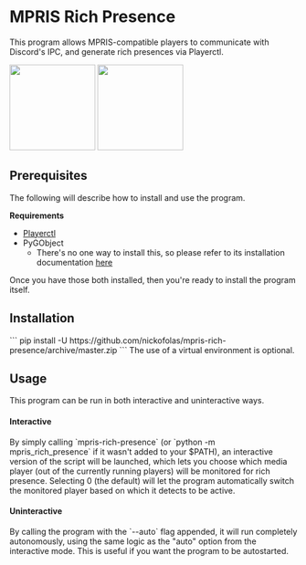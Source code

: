 # MPRIS Rich Presence
This program allows MPRIS-compatible players to communicate with Discord's IPC, and generate rich presences via Playerctl.

<p>
  <img src="https://i.imgur.com/YYgd4f3.png" height="150px">
  <img src="https://i.imgur.com/z09rwDf.png" height="150px">
</p>

<h2>Prerequisites</h2>
The following will describe how to install and use the program.

**Requirements**
* [Playerctl](https://github.com/altdesktop/playerctl)
* PyGObject
  * There's no one way to install this, so please refer to its installation documentation [here](https://pygobject.readthedocs.io/en/latest/getting_started.html)

Once you have those both installed, then you're ready to install the program itself.

<h2>Installation</h2>
```
pip install -U https://github.com/nickofolas/mpris-rich-presence/archive/master.zip
```
The use of a virtual environment is optional.

<h2>Usage</h2>
This program can be run in both interactive and uninteractive ways.

<h4>Interactive</h4>
By simply calling `mpris-rich-presence` (or `python -m mpris_rich_presence` if it wasn't added to your $PATH), an interactive version of the script will be launched, which lets you choose which media player (out of the currently running players) will be monitored for rich presence. Selecting 0 (the default) will let the program automatically switch the monitored player based on which it detects to be active.

<h4>Uninteractive</h4>
By calling the program with the `--auto` flag appended, it will run completely autonomously, using the same logic as the "auto" option from the interactive mode. This is useful if you want the program to be autostarted.
